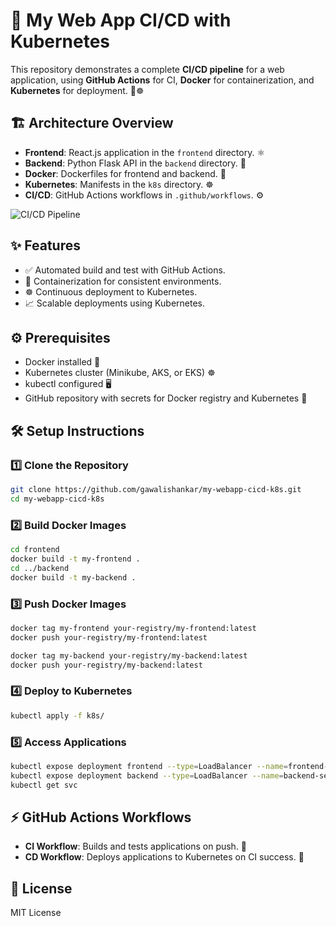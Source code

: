 # 🚀 My Web App CI/CD with Kubernetes

This repository demonstrates a complete **CI/CD pipeline** for a web application, using **GitHub Actions** for CI, **Docker** for containerization, and **Kubernetes** for deployment. 🐳☸️

## 🏗 Architecture Overview

* **Frontend**: React.js application in the `frontend` directory. ⚛️
* **Backend**: Python Flask API in the `backend` directory. 🐍
* **Docker**: Dockerfiles for frontend and backend. 🐳
* **Kubernetes**: Manifests in the `k8s` directory. ☸️
* **CI/CD**: GitHub Actions workflows in `.github/workflows`. ⚙️

![CI/CD Pipeline](images/cicd_pipeline.png)

## ✨ Features

* ✅ Automated build and test with GitHub Actions.
* 🐳 Containerization for consistent environments.
* ☸️ Continuous deployment to Kubernetes.
* 📈 Scalable deployments using Kubernetes.

## ⚙️ Prerequisites

* Docker installed 🐳
* Kubernetes cluster (Minikube, AKS, or EKS) ☸️
* kubectl configured 🖥️
* GitHub repository with secrets for Docker registry and Kubernetes 🔐

## 🛠 Setup Instructions

### 1️⃣ Clone the Repository

```bash
git clone https://github.com/gawalishankar/my-webapp-cicd-k8s.git
cd my-webapp-cicd-k8s
```

### 2️⃣ Build Docker Images

```bash
cd frontend
docker build -t my-frontend .
cd ../backend
docker build -t my-backend .
```

### 3️⃣ Push Docker Images

```bash
docker tag my-frontend your-registry/my-frontend:latest
docker push your-registry/my-frontend:latest

docker tag my-backend your-registry/my-backend:latest
docker push your-registry/my-backend:latest
```

### 4️⃣ Deploy to Kubernetes

```bash
kubectl apply -f k8s/
```

### 5️⃣ Access Applications

```bash
kubectl expose deployment frontend --type=LoadBalancer --name=frontend-service
kubectl expose deployment backend --type=LoadBalancer --name=backend-service
kubectl get svc
```

## ⚡ GitHub Actions Workflows

* **CI Workflow**: Builds and tests applications on push. 🧪
* **CD Workflow**: Deploys applications to Kubernetes on CI success. 🚀

## 📄 License

MIT License
